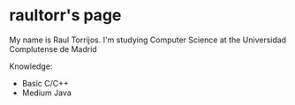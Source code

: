 # raultorr's page
My name is Raul Torrijos. I'm studying Computer Science at the Universidad Complutense de Madrid

Knowledge:

- Basic C/C++
- Medium Java
